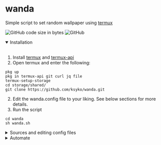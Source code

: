 # wanda
Simple script to set random wallpaper using [termux](https://github.com/termux/termux-app)

![GitHub code size in bytes](https://img.shields.io/github/languages/code-size/ksyko/wanda) ![GitHub](https://img.shields.io/github/license/ksyko/wanda)

<details open>
<summary>Installation</summary>
<br>
  
1. Install [termux](https://f-droid.org/en/packages/com.termux/) and [termux-api](https://f-droid.org/en/packages/com.termux.api/)
2. Open termux and enter the following:
```
pkg up
pkg in termux-api git curl jq file
termux-setup-storage
cd storage/shared/
git clone https://github.com/ksyko/wanda.git
```
2. Edit the wanda.config file to your liking. See below sections for more details.
3. Run the script
```
cd wanda
sh wanda.sh
```

</details>


<details>
<summary>Sources and editing config files</summary>
<br>
  
  * wanda
    * source - set source of your wallpaper. [**wallhaven**, chan, picsum, reddit, local]
    * screen - screens to set wallpaper. [home, lock, **both**]
  * [wallhaven](https://wallhaven.cc/)
    * all the options are specified [here](https://wallhaven.cc/help/api)
    * api key is **not** mandatory
  * [4chan](https://4chan.org/)
    * board - board where the thread belongs
    * thread - thread number 
    * example: https://boards.4chan.org/wg/thread/7738706
      * board=wg
      * thread=7738706
  * [picsum](https://picsum.photos/)
    * height - desired image height
    * width - desired image width
  * [reddit](https://old.reddit.com/)
    * sub - subreddit name
    * sort - sort by [hot, new, rising, controversial, top, gilded]
  * local
    * images_path - folder path to get images from 
     

</details>

<details>
<summary>Automate</summary>
<br>
  
* To set wallpaper at regular intervals automatically:

0. You might have to 'Acquire Wakelock' from the termux notification for this to run properly.
1. Install:
```
pkg in cronie termux-services nano
sv-enable crond 
```
2. Check if crond is running
```
pidof crond
```
3. Edit crontab 
```
crontab -e 
```
4. Set your desired interval [(guide)](https://crontab.guru/#20_4_*_*_*).<br>Example: For hourly:
```
0 * * * *   cd storage/shared/wanda && $PREFIX/bin/sh wanda.sh
```
5. ctrl+o to save, ctrl+x to exit the editor


</details>

